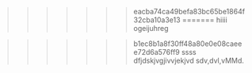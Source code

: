 
>>>>>>> eacba74ca49befa83bc65be1864f32cba10a3e13
=======
hiiii
ogeijuhreg

>>>>>>> b1ec8b1a8f30ff48a80e0e08caeee72d6a576ff9
>>>>>>> ssss
dfjdskjvgjivvjekjvd
sdv,dvl,vMMd.
